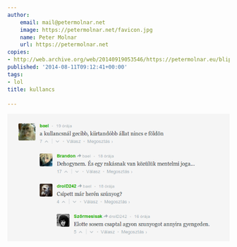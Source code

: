 ```yaml
---
author:
    email: mail@petermolnar.net
    image: https://petermolnar.net/favicon.jpg
    name: Peter Molnar
    url: https://petermolnar.net
copies:
- http://web.archive.org/web/20140919053546/https://petermolnar.eu/blips/kullancs/
published: '2014-08-11T09:12:41+00:00'
tags:
- lol
title: kullancs

---
```


![kullancs](kullancs.png)